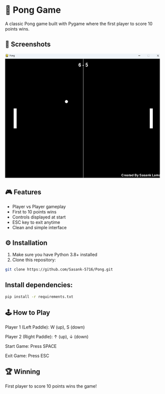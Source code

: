 # 🏓 Pong Game

A classic Pong game built with Pygame where the first player to score 10 points wins.

## 📸 Screenshots

![Game Screenshot](Pong.png) 

## 🎮 Features
- Player vs Player gameplay
- First to 10 points wins
- Controls displayed at start
- ESC key to exit anytime
- Clean and simple interface

## ⚙️ Installation
1. Make sure you have Python 3.8+ installed
2. Clone this repository:
```bash
git clone https://github.com/Sasank-5716/Pong.git
```
## Install dependencies:
```bash
pip install -r requirements.txt
```

## 🕹️ How to Play
Player 1 (Left Paddle): W (up), S (down)

Player 2 (Right Paddle): ↑ (up), ↓ (down)

Start Game: Press SPACE

Exit Game: Press ESC

## 🏆 Winning
First player to score 10 points wins the game!
